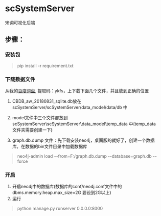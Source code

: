 # scSystemServer
宋词可视化后端

## 步骤：

### 安装包
>pip install -r requirement.txt

### 下载数据文件
从我的[百度网盘](https://pan.baidu.com/s/1-Gr8mqQdXm3AXDM9pZz-yA), 提取码：ykfs，上下载下面几个文件，并且放到正确的位置

1. CBDB_aw_20180831_sqlite.db放在 scSystemServer/scSystemServer/data_model/data/db
中

2. model文件中三个文件都放到scSystemServer\scSystemServer\data_model\temp_data 中(temp_data文件夹需要创建一下)

3. graph.db.dump 文件：先下载安装neo4j，桌面版的就好了，创建一个数据库，在数据的bin文件目录中加载数据库
>neo4j-admin load --from=F:/graph.db.dump --database=graph.db --force 

### 开启
1. 开启neo4j中的数据库(数据库的conf/neo4j.conf文件中的 dbms.memory.heap.max_size=2G 要设到2G以上)
2. 运行
>python manage.py runserver 0.0.0.0:8000
